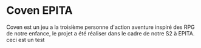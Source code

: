 # Coven EPITA
Coven est un jeu a la troisième personne d'action aventure inspiré des RPG de notre enfance, le projet a été réaliser dans le cadre de notre S2 à EPITA.
ceci est un test
